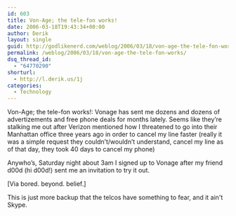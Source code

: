```yaml
---
id: 603
title: Von-Age; the tele-fon works!
date: 2006-03-18T19:43:34+00:00
author: Derik
layout: single
guid: http://godlikenerd.com/weblog/2006/03/18/von-age-the-tele-fon-works/
permalink: /weblog/2006/03/18/von-age-the-tele-fon-works/
dsq_thread_id:
  - "64770290"
shorturl:
  - http://l.derik.us/1j
categories:
  - Technology
---
```

Von-Age; the tele-fon works!: Vonage has sent me dozens and dozens of advertizements and free phone deals for months lately. Seems like they&rsquo;re stalking me out after Verizon mentioned how I threatened to go into their Manhattan office three years ago in order to cancel my line faster (really it was a simple request they couldn&rsquo;t/wouldn&rsquo;t understand, cancel my line as of that day, they took 40 days to cancel my phone)

Anywho&rsquo;s, Saturday night about 3am I signed up to Vonage after my friend d00d (hi d00d!) sent me an invitation to try it out.

[Via bored. beyond. belief.]

This is just more backup that the telcos have something to fear, and it ain't Skype.
